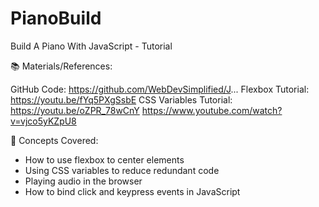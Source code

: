 # PianoBuild
Build A Piano With JavaScript - Tutorial

📚 Materials/References:

GitHub Code: https://github.com/WebDevSimplified/J...
Flexbox Tutorial: https://youtu.be/fYq5PXgSsbE
CSS Variables Tutorial: https://youtu.be/oZPR_78wCnY
https://www.youtube.com/watch?v=vjco5yKZpU8

🧠 Concepts Covered:

- How to use flexbox to center elements
- Using CSS variables to reduce redundant code
- Playing audio in the browser
-  How to bind click and keypress events in JavaScript
